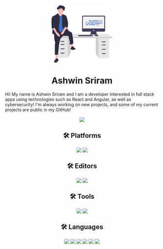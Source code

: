 
<p align="center">
  <img src="drawing.svg" alt="drawing" width="200"></img>
</p>

<h1 align="center">Ashwin Sriram</h1>

Hi! My name is Ashwin Sriram and I am a developer interested in full stack apps using technologies such as React and Angular, as well as cybersecurity! I'm always working on new projects, and some of my current projects are public in my GitHub!

<p align="center">
  <img align="center" src="http://github-readme-streak-stats.herokuapp.com?user=ashwinsriram&theme=nord&hide_border=true&date_format=j%20M%5B%20Y%5D" />
</p>

<h2 align="center">🛠️ Platforms</h2>

<p align="center">
<img align="center" src="https://img.shields.io/badge/OS-MacOS-informational?style=for-the-badge&logo=apple&logoColor=white&color=185ADB" />
<img align="center" src="https://img.shields.io/badge/OS-Linux-informational?style=for-the-badge&logo=linux&logoColor=white&color=185ADB" />
</p>

<h2 align="center">🛠️ Editors</h2>

<p align="center">
 
<img align="center" src="https://img.shields.io/badge/Editor-Visual_Studio_Code-informational?style=for-the-badge&logo=visual-studio-code&logoColor=blue&color=185ADB" />
<img align="center" src="https://img.shields.io/badge/Editor-IntelliJ_IDEA-informational?style=for-the-badge&logo=intellij-idea&logoColor=white&color=185ADB" />

</p>
  
<h2 align="center">🛠️ Tools</h2>

<p align="center">
  
<img align="center" src="https://img.shields.io/badge/Tools-homebrew-informational?style=for-the-badge&logo=homebrew&color=185ADB" />
<img align="center" src="https://img.shields.io/badge/Tools-iterm2-informational?style=for-the-badge&logo=iterm2&color=185ADB" />
  
</p>

<h2 align="center">🛠️ Languages</h2>

<p align="center">
  
<img align="center" src="https://img.shields.io/badge/Tools-react-informational?style=for-the-badge&logo=react&color=185ADB" />
<img align="center" src="https://img.shields.io/badge/Tools-angular-informational?style=for-the-badge&logo=angular&color=185ADB" />
<img align="center" src="https://img.shields.io/badge/Tools-python-informational?style=for-the-badge&logo=python&color=185ADB" />
<img align="center" src="https://img.shields.io/badge/Tools-c++-informational?style=for-the-badge&logo=c%2B%2B&color=185ADB" />
<img align="center" src="https://img.shields.io/badge/Tools-java-informational?style=for-the-badge&logo=java&color=185ADB" />
<img align="center" src="https://img.shields.io/badge/Tools-bash-informational?style=for-the-badge&logo=bash&color=185ADB" />


</p>

